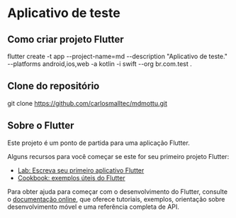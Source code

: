 # Aplicativo de teste


## Como criar projeto Flutter
flutter create -t app --project-name=md  --description "Aplicativo de teste." --platforms android,ios,web -a kotlin -i swift --org br.com.test .

## Clone do repositório
git clone https://github.com/carlosmalltec/mdmottu.git


## Sobre o Flutter

Este projeto é um ponto de partida para uma aplicação Flutter.

Alguns recursos para você começar se este for seu primeiro projeto Flutter:

- [Lab: Escreva seu primeiro aplicativo Flutter](https://docs.flutter.dev/get-started/codelab)
- [Cookbook: exemplos úteis do Flutter](https://docs.flutter.dev/cookbook)

Para obter ajuda para começar com o desenvolvimento do Flutter, consulte o
[documentação online](https://docs.flutter.dev/), que oferece tutoriais,
exemplos, orientação sobre desenvolvimento móvel e uma referência completa de API.
